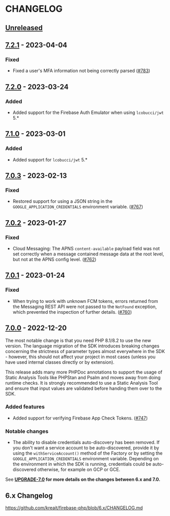 # CHANGELOG

## [Unreleased]

## [7.2.1] - 2023-04-04

### Fixed

* Fixed a user's MFA information not being correctly parsed
  ([#783](https://github.com/kreait/firebase-php/pull/783))

## [7.2.0] - 2023-03-24

### Added

* Added support for the Firebase Auth Emulator when using `lcobucci/jwt` 5.*

## [7.1.0] - 2023-03-01

### Added

* Added support for `lcobucci/jwt` 5.*

## [7.0.3] - 2023-02-13

### Fixed

* Restored support for using a JSON string in the `GOOGLE_APPLICATION_CREDENTIALS` environment variable.
  ([#767](https://github.com/kreait/firebase-php/pull/767))

## [7.0.2] - 2023-01-27

### Fixed

* Cloud Messaging: The APNS `content-available` payload field was not set correctly when a message contained
  message data at the root level, but not at the APNS config level.
  ([#762](https://github.com/kreait/firebase-php/pull/762))

## [7.0.1] - 2023-01-24

### Fixed

* When trying to work with unknown FCM tokens, errors returned from the Messaging REST API were not passed to
  the `NotFound` exception, which prevented the inspection of further details.
  ([#760](https://github.com/kreait/firebase-php/pull/760))

## [7.0.0] - 2022-12-20

The most notable change is that you need PHP 8.1/8.2 to use the new version. The language migration of
the SDK introduces breaking changes concerning the strictness of parameter types almost everywhere in
the SDK - however, this should not affect your project in most cases (unless you have used internal classes
directly or by extension).

This release adds many more PHPDoc annotations to support the usage of Static Analysis Tools like PHPStan
and Psalm and moves away from doing runtime checks. It is strongly recommended to use a Static Analysis
Tool and ensure that input values are validated before handing them over to the SDK.

### Added features

* Added support for verifying Firebase App Check Tokens. ([#747](https://github.com/kreait/firebase-php/pull/747))

### Notable changes

* The ability to disable credentials auto-discovery has been removed. If you don't want a service account to be
  auto-discovered, provide it by using the `withServiceAccount()` method of the Factory or by setting the
  `GOOGLE_APPLICATION_CREDENTIALS` environment variable. Depending on the environment in which the SDK is running,
  credentials could be auto-discovered otherwise, for example on GCP or GCE.

See **[UPGRADE-7.0](UPGRADE-7.0.md) for more details on the changes between 6.x and 7.0.**

## 6.x Changelog

https://github.com/kreait/firebase-php/blob/6.x/CHANGELOG.md

[Unreleased]: https://github.com/kreait/firebase-php/compare/7.2.1...7.x
[7.2.1]: https://github.com/kreait/firebase-php/compare/7.2.0...7.2.1
[7.2.0]: https://github.com/kreait/firebase-php/compare/7.1.0...7.2.0
[7.1.0]: https://github.com/kreait/firebase-php/compare/7.0.3...7.1.0
[7.0.3]: https://github.com/kreait/firebase-php/compare/7.0.2...7.0.3
[7.0.2]: https://github.com/kreait/firebase-php/compare/7.0.1...7.0.2
[7.0.1]: https://github.com/kreait/firebase-php/compare/7.0.0...7.0.1
[7.0.0]: https://github.com/kreait/firebase-php/releases/tag/7.0.0
